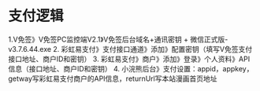 # 支付逻辑 
1.V免签》V免签PC监控端V2.1》V免签后台域名+通讯密钥 + 微信正式版-v3.7.6.44.exe
2. 彩虹易支付》支付接口通道》添加》配置密钥（填写V免签支付接口地址、商户ID和密钥）
3. 彩虹易支付》商户》添加》登录》个人资料》API信息（接口地址、商户ID和密钥）
4. 小浣熊后台》支付设置：appid，appkey，getway写彩虹易支付商户的API信息，returnUrl写本站漫画首页地址
